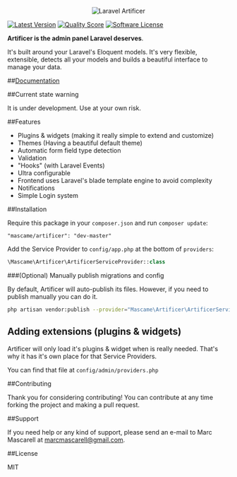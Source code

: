 <p align="center">
  <img src="https://cloud.githubusercontent.com/assets/642299/5885691/45c6fcf8-a374-11e4-96e3-51891f2ca238.jpg" alt="Laravel Artificer"/>
</p>

[![Latest Version](https://img.shields.io/github/release/marcmascarell/laravel-artificer.svg?style=flat-square)](https://github.com/marcmascarell/laravel-artificer/releases)
[![Quality Score](https://img.shields.io/scrutinizer/g/marcmascarell/laravel-artificer.svg?style=flat-square)](https://scrutinizer-ci.com/g/marcmascarell/laravel-artificer/)
[![Software License](https://img.shields.io/badge/license-MIT-brightgreen.svg?style=flat-square)](LICENSE.md)

**Artificer is the admin panel Laravel deserves**.

It's built around your Laravel's Eloquent models. It's very flexible, extensible, detects all your models and builds a beautiful interface to manage your data.

##[Documentation](https://artificer.readme.io/)

##Current state warning

It is under development. Use at your own risk.

##Features

  - Plugins & widgets (making it really simple to extend and customize)
  - Themes (Having a beautiful default theme)
  - Automatic form field type detection
  - Validation
  - "Hooks" (with Laravel Events)
  - Ultra configurable
  - Frontend uses Laravel's blade template engine to avoid complexity
  - Notifications
  - Simple Login system

##Installation

Require this package in your `composer.json` and run `composer update`:

    "mascame/artificer": "dev-master"

Add the Service Provider to `config/app.php` at the bottom of `providers`:

```php
\Mascame\Artificer\ArtificerServiceProvider::class
```

###(Optional) Manually publish migrations and config

By default, Artificer will auto-publish its files. However, if you need to publish manually you can do it.

```sh
php artisan vendor:publish --provider="Mascame\Artificer\ArtificerServiceProvider"
```

## Adding extensions (plugins & widgets)

Artificer will only load it's plugins & widget when is really needed. That's why it has it's own place for that Service Providers.

You can find that file at `config/admin/providers.php`

##Contributing

Thank you for considering contributing! You can contribute at any time forking the project and making a pull request.

##Support

If you need help or any kind of support, please send an e-mail to Marc Mascarell at marcmascarell@gmail.com.

##License

MIT

